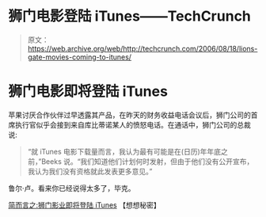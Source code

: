 # 狮门电影登陆 iTunes——TechCrunch

> 原文：<https://web.archive.org/web/http://techcrunch.com/2006/08/18/lions-gate-movies-coming-to-itunes/>

# 狮门电影即将登陆 iTunes

苹果讨厌合作伙伴过早透露其产品，在昨天的财务收益电话会议后，狮门公司的首席执行官似乎会接到来自库比蒂诺某人的愤怒电话。在通话中，狮门公司的总裁说:

> “就 iTunes 电影下载量而言，我认为最有可能是在(日历)年年底之前，”Beeks 说。“我们知道他们计划何时发射，但由于他们没有公开宣布，我认为我们没有资格就此发表更多意见。”

鲁尔·卢。看来你已经说得太多了，毕克。

[简而言之:狮门影业即将登陆 iTunes](https://web.archive.org/web/20210413141631/http://www.thinksecret.com/news/0608lionsgate.html) 【想想秘密】